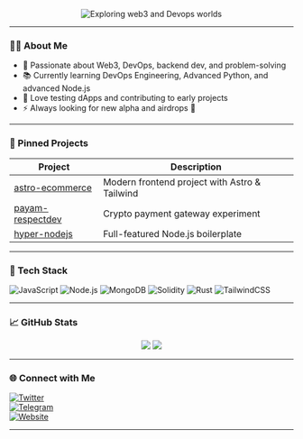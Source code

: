 <!-- Animated Typing Title -->
<p align="center">
  <img src="https://readme-typing-svg.demolab.com?font=Fira+Code&size=24&pause=1000&color=00FF00&center=true&vCenter=true&width=435&lines=Hey+there+%F0%9F%94%A5+I'm+Zarv;Welcome+to+ZarvXBT's+GitHub;Learning+%26+Building+Cool+Stuff" alt="Exploring web3 and Devops worlds" />
</p>

---

### 👨‍💻 About Me
- 🚀 Passionate about Web3, DevOps, backend dev, and problem-solving  
- 📚 Currently learning DevOps Engineering, Advanced Python, and advanced Node.js  
- 🧪 Love testing dApps and contributing to early projects  
- ⚡ Always looking for new alpha and airdrops 👀

---

### 🚀 Pinned Projects
| Project | Description |
|--------|-------------|
| [astro-ecommerce](https://github.com/zarvxbt/astro-ecommerce) | Modern frontend project with Astro & Tailwind |
| [payam-respectdev](https://github.com/zarvxbt/payam-respectdev) | Crypto payment gateway experiment |
| [hyper-nodejs](https://github.com/zarvxbt/hyper-nodejs) | Full-featured Node.js boilerplate |

---

### 🧰 Tech Stack
![JavaScript](https://img.shields.io/badge/-JavaScript-black?style=flat-square&logo=javascript)
![Node.js](https://img.shields.io/badge/-Node.js-black?style=flat-square&logo=node.js)
![MongoDB](https://img.shields.io/badge/-MongoDB-black?style=flat-square&logo=mongodb)
![Solidity](https://img.shields.io/badge/-Solidity-black?style=flat-square&logo=solidity)
![Rust](https://img.shields.io/badge/-Rust-black?style=flat-square&logo=rust)
![TailwindCSS](https://img.shields.io/badge/-TailwindCSS-black?style=flat-square&logo=tailwindcss)

---

### 📈 GitHub Stats

<p align="center">
  <img src="https://github-readme-stats.vercel.app/api?username=zarvxbt&show_icons=true&theme=radical" />
  <img src="https://github-readme-stats.vercel.app/api/top-langs/?username=zarvxbt&layout=compact&theme=radical" />
</p>

---

### 🌐 Connect with Me

[![Twitter](https://img.shields.io/badge/-@zarvxbt-1DA1F2?style=flat-square&logo=twitter&logoColor=white)](https://twitter.com/zarvxbt)  
[![Telegram](https://img.shields.io/badge/-@ZarvXBT-2CA5E0?style=flat-square&logo=telegram&logoColor=white)](https://t.me/zarvxbt)  
[![Website](https://img.shields.io/badge/-Portfolio-000000?style=flat-square&logo=github&logoColor=white)](https://zarvxbt.xyz)

---
